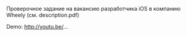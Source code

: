 Проверочное задание на вакансию разработчика iOS в компанию Wheely (см. description.pdf)

Demo: http://youtu.be/...